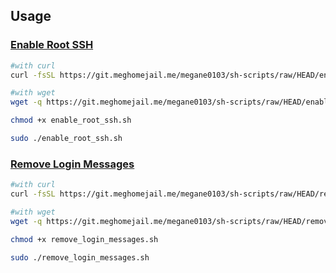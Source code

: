 ## Usage

### [Enable Root SSH](enable_root_ssh.sh)

```sh
#with curl
curl -fsSL https://git.meghomejail.me/megane0103/sh-scripts/raw/HEAD/enable_root_ssh.sh | bash

#with wget
wget -q https://git.meghomejail.me/megane0103/sh-scripts/raw/HEAD/enable_root_ssh.sh -O- | bash

chmod +x enable_root_ssh.sh

sudo ./enable_root_ssh.sh
```

### [Remove Login Messages](remove_login_messages.sh)

```sh
#with curl
curl -fsSL https://git.meghomejail.me/megane0103/sh-scripts/raw/HEAD/remove_login_messages.sh | bash

#with wget
wget -q https://git.meghomejail.me/megane0103/sh-scripts/raw/HEAD/remove_login_messages.sh -O- | bash

chmod +x remove_login_messages.sh

sudo ./remove_login_messages.sh
```



